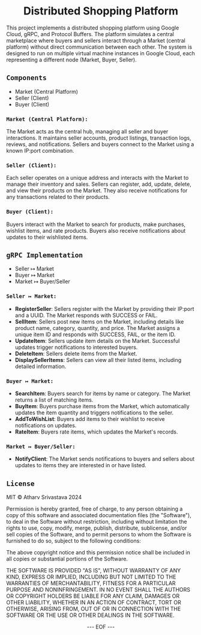 <H1 align="center"> Distributed Shopping Platform </H1>

<p align="Left">
This project implements a distributed shopping platform using Google Cloud, gRPC, and Protocol Buffers. The platform simulates a central marketplace where buyers and sellers interact through a Market (central platform) without direct communication between each other. The system is designed to run on multiple virtual machine instances in Google Cloud, each representing a different node (Market, Buyer, Seller).
</p>

## `Components`
  <ul>
  <li>Market (Central Platform)</li>
  <li>Seller (Client)</li>
  <li>Buyer (Client)</li>
  </ul>

### `Market (Central Platform):`
The Market acts as the central hub, managing all seller and buyer interactions. It maintains seller accounts, product listings, transaction logs, reviews, and notifications. Sellers and buyers connect to the Market using a known IP:port combination.

### `Seller (Client):`
Each seller operates on a unique address and interacts with the Market to manage their inventory and sales. Sellers can register, add, update, delete, and view their products on the Market. They also receive notifications for any transactions related to their products.

### `Buyer (Client):`
Buyers interact with the Market to search for products, make purchases, wishlist items, and rate products. Buyers also receive notifications about updates to their wishlisted items.

## `gRPC Implementation`
  <ul>
  <li>Seller ↦ Market</li>
  <li>Buyer ↦ Market</li>
  <li>Market ↦ Buyer/Seller</li>
  </ul>

### `Seller ↦ Market:`
- **RegisterSeller**: Sellers register with the Market by providing their IP:port and a UUID. The Market responds with SUCCESS or FAIL.
- **SellItem**: Sellers post new items on the Market, including details like product name, category, quantity, and price. The Market assigns a unique item ID and responds with SUCCESS, FAIL, or the item ID.
- **UpdateItem**: Sellers update item details on the Market. Successful updates trigger notifications to interested buyers.
- **DeleteItem**: Sellers delete items from the Market.
- **DisplaySellerItems**: Sellers can view all their listed items, including detailed information.

### `Buyer ↦ Market:`
- **SearchItem**: Buyers search for items by name or category. The Market returns a list of matching items.
- **BuyItem**: Buyers purchase items from the Market, which automatically updates the item quantity and triggers notifications to the seller.
- **AddToWishList**: Buyers add items to their wishlist to receive notifications on updates.
- **RateItem**: Buyers rate items, which updates the Market's records.

### `Market ↦ Buyer/Seller:`
- **NotifyClient**: The Market sends notifications to buyers and sellers about updates to items they are interested in or have listed.


## `License`
MIT © Atharv Srivastava 2024<br/>

<p align="Left"> Permission is hereby granted, free of charge, to any person obtaining a copy of this software and associated documentation files (the "Software"), to deal in the Software without restriction, including without limitation the rights to use, copy, modify, merge, publish,
  distribute, sublicense, and/or sell copies of the Software, and to permit persons to whom the Software is furnished to do so, subject to the following conditions: </p> <p align="Left"> The above copyright notice and this permission notice shall be included in all copies or substantial 
    portions of the Software. </p> <p align="Left"> THE SOFTWARE IS PROVIDED "AS IS", WITHOUT WARRANTY OF ANY KIND, EXPRESS OR IMPLIED, INCLUDING BUT NOT LIMITED TO THE WARRANTIES OF MERCHANTABILITY, FITNESS FOR A PARTICULAR PURPOSE AND NONINFRINGEMENT. IN NO EVENT SHALL THE AUTHORS OR COPYRIGHT HOLDERS BE LIABLE FOR ANY CLAIM,
      DAMAGES OR OTHER LIABILITY, WHETHER IN AN ACTION OF CONTRACT, TORT OR OTHERWISE, ARISING FROM, OUT OF OR IN CONNECTION WITH THE SOFTWARE OR THE USE OR OTHER DEALINGS IN THE SOFTWARE. </p> <p align="center"> --- EOF --- </p> 

